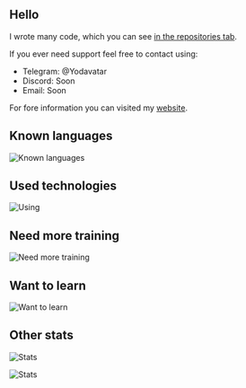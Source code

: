 ## Hello

I wrote many code, which you can see [in the repositories tab](https://github.com/Yodavatar?tab=repositories).

If you ever need support feel free to contact using:
- Telegram: @Yodavatar
- Discord: Soon
- Email: Soon

For fore information you can visited my [website](https://yodavatar.me).

## Known languages

![Known languages](https://skillicons.dev/icons?i=python,cs,ocaml,php,octave,html,css,js&perline=10)


## Used technologies
![Using](https://skillicons.dev/icons?i=rider,idea,vscode,git,github,vim,cloudflare,stackoverflow,obsidian,latex&perline=10)<br>


## Need more training
![Need more training](https://skillicons.dev/icons?i=unity,docker,selenium&perline=10)

## Want to learn
![Want to learn](https://skillicons.dev/icons?i=unreal,cpp,blender,bash&perline=10)


## Other stats

![Stats](https://github-readme-stats-iota-blue-87.vercel.app/api?username=yodavatar&theme=highcontrast&show_icons=true&count_private=true&layout=compact&custom_title=Yodavatar%27s%20Stats%20-%20Last%201%20Year)

![Stats](https://github-readme-stats-iota-blue-87.vercel.app/api/wakatime?username=yodavatar&theme=highcontrast&layout=compact&custom_title=Yodavatar%27s%20Stats%20-%20Last%201%20Year)
